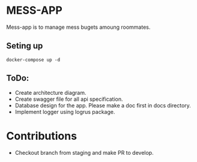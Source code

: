 # MESS-APP
Mess-app is to manage mess bugets amoung roommates.

## Seting up
```docker-compose up -d```

## ToDo:
 - Create architecture diagram.
 - Create swagger file for all api specification.
 - Database design for the app. Please make a doc first in docs directory.
 - Implement logger using logrus package.

# Contributions
 - Checkout branch from staging and make PR to develop.